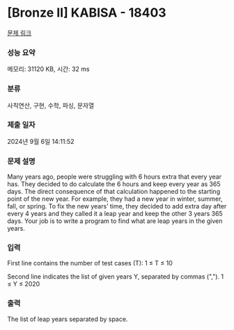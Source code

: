 # [Bronze II] KABISA - 18403 

[문제 링크](https://www.acmicpc.net/problem/18403) 

### 성능 요약

메모리: 31120 KB, 시간: 32 ms

### 분류

사칙연산, 구현, 수학, 파싱, 문자열

### 제출 일자

2024년 9월 6일 14:11:52

### 문제 설명

<p>Many years ago, people were struggling with 6 hours extra that every year has. They decided to do calculate the 6 hours and keep every year as 365 days. The direct consequence of that calculation happened to the starting point of the new year. For example, they had a new year in winter, summer, fall, or spring. To fix the new years’ time, they decided to add extra day after every 4 years and they called it a leap year and keep the other 3 years 365 days. Your job is to write a program to find what are leap years in the given years.</p>

### 입력 

 <p>First line contains the number of test cases (T): 1 ≤ T ≤ 10</p>

<p>Second line indicates the list of given years Y, separated by commas (","). 1 ≤ Y ≤ 2020</p>

### 출력 

 <p>The list of leap years separated by space.</p>

